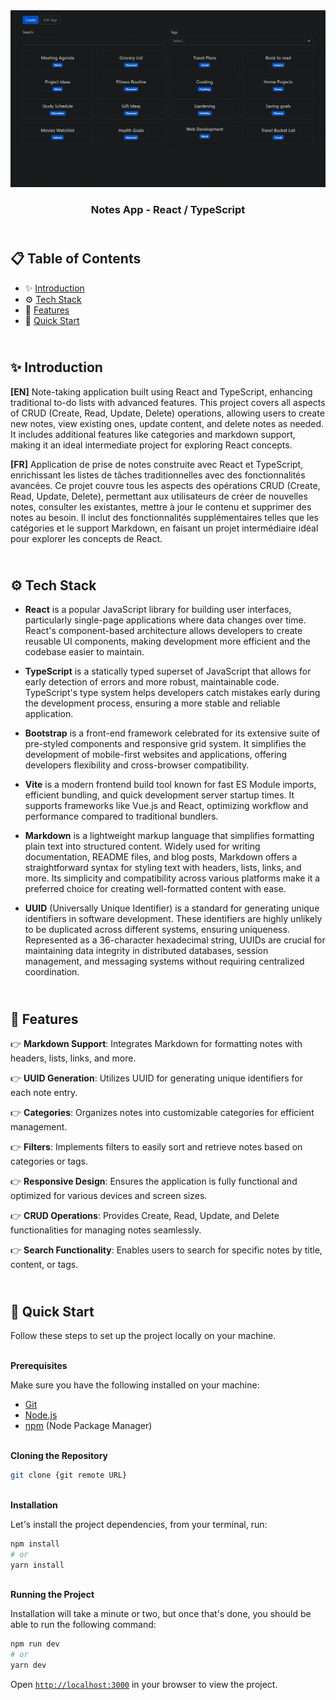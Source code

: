 <div align="center">
    <a href="https://notes-fv.netlify.app" target="_blank">
      <img src="public/preview.webp" alt="Project Banner">
    </a>
  <h3 align="center">Notes App - React / TypeScript</h3>
</div>

##  <br /> 📋 <a name="table">Table of Contents</a>

- ✨ [Introduction](#introduction)
- ⚙️ [Tech Stack](#tech-stack)
- 📝 [Features](#features)
- 🚀 [Quick Start](#quick-start)

##  <br /> <a name="introduction">✨ Introduction</a>

**[EN]** Note-taking application built using React and TypeScript, enhancing traditional to-do lists with advanced features. This project covers all aspects of CRUD (Create, Read, Update, Delete) operations, allowing users to create new notes, view existing ones, update content, and delete notes as needed. It includes additional features like categories and markdown support, making it an ideal intermediate project for exploring React concepts.

**[FR]** Application de prise de notes construite avec React et TypeScript, enrichissant les listes de tâches traditionnelles avec des fonctionnalités avancées. Ce projet couvre tous les aspects des opérations CRUD (Create, Read, Update, Delete), permettant aux utilisateurs de créer de nouvelles notes, consulter les existantes, mettre à jour le contenu et supprimer des notes au besoin. Il inclut des fonctionnalités supplémentaires telles que les catégories et le support Markdown, en faisant un projet intermédiaire idéal pour explorer les concepts de React.


##  <br /> <a name="tech-stack">⚙️ Tech Stack</a>

- **React** is a popular JavaScript library for building user interfaces, particularly single-page applications where data changes over time. React's component-based architecture allows developers to create reusable UI components, making development more efficient and the codebase easier to maintain. 

- **TypeScript** is a statically typed superset of JavaScript that allows for early detection of errors and more robust, maintainable code. TypeScript's type system helps developers catch mistakes early during the development process, ensuring a more stable and reliable application.

- **Bootstrap** is a front-end framework celebrated for its extensive suite of pre-styled components and responsive grid system. It simplifies the development of mobile-first websites and applications, offering developers flexibility and cross-browser compatibility.

- **Vite** is a modern frontend build tool known for fast ES Module imports, efficient bundling, and quick development server startup times. It supports frameworks like Vue.js and React, optimizing workflow and performance compared to traditional bundlers.

- **Markdown** is a lightweight markup language that simplifies formatting plain text into structured content. Widely used for writing documentation, README files, and blog posts, Markdown offers a straightforward syntax for styling text with headers, lists, links, and more. Its simplicity and compatibility across various platforms make it a preferred choice for creating well-formatted content with ease.

- **UUID** (Universally Unique Identifier) is a standard for generating unique identifiers in software development. These identifiers are highly unlikely to be duplicated across different systems, ensuring uniqueness. Represented as a 36-character hexadecimal string, UUIDs are crucial for maintaining data integrity in distributed databases, session management, and messaging systems without requiring centralized coordination.


## <br/> <a name="features">📝 Features</a>

👉 **Markdown Support**: Integrates Markdown for formatting notes with headers, lists, links, and more.

👉 **UUID Generation**: Utilizes UUID for generating unique identifiers for each note entry.

👉 **Categories**: Organizes notes into customizable categories for efficient management.

👉 **Filters**: Implements filters to easily sort and retrieve notes based on categories or tags.

👉 **Responsive Design**: Ensures the application is fully functional and optimized for various devices and screen sizes.

👉 **CRUD Operations**: Provides Create, Read, Update, and Delete functionalities for managing notes seamlessly.

👉 **Search Functionality**: Enables users to search for specific notes by title, content, or tags.


## <br /> <a name="quick-start">🚀 Quick Start</a>

Follow these steps to set up the project locally on your machine.

<br/>**Prerequisites**

Make sure you have the following installed on your machine:

- [Git](https://git-scm.com/)
- [Node.js](https://nodejs.org/en)
- [npm](https://www.npmjs.com/) (Node Package Manager)

<br/>**Cloning the Repository**

```bash
git clone {git remote URL}
```

<br/>**Installation**

Let's install the project dependencies, from your terminal, run:

```bash
npm install
# or
yarn install
```

<br/>**Running the Project**

Installation will take a minute or two, but once that's done, you should be able to run the following command:

```bash
npm run dev
# or
yarn dev
```

Open [`http://localhost:3000`](http://localhost:3000) in your browser to view the project.